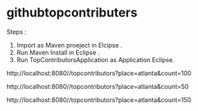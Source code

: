 # githubtopcontributers

Steps :

1. Import as Maven proeject in Elcipse .
2. Run Maven Install in Eclipse .
3. Run TopContributorsApplication as Application Eclipse.

http://localhost:8080//topcontributors?place=atlanta&count=100

http://localhost:8080//topcontributors?place=atlanta&count=50

http://localhost:8080//topcontributors?place=atlanta&count=150
